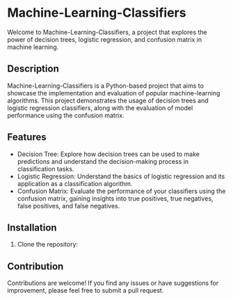 # Machine-Learning-Classifiers

Welcome to Machine-Learning-Classifiers, a project that explores the power of decision trees, logistic regression, and confusion matrix in machine learning.

## Description

Machine-Learning-Classifiers is a Python-based project that aims to showcase the implementation and evaluation of popular machine-learning algorithms. This project demonstrates the usage of decision trees and logistic regression classifiers, along with the evaluation of model performance using the confusion matrix.

## Features

- Decision Tree: Explore how decision trees can be used to make predictions and understand the decision-making process in classification tasks.
- Logistic Regression: Understand the basics of logistic regression and its application as a classification algorithm.
- Confusion Matrix: Evaluate the performance of your classifiers using the confusion matrix, gaining insights into true positives, true negatives, false positives, and false negatives.

## Installation

1. Clone the repository:

   
## Contribution

Contributions are welcome! If you find any issues or have suggestions for improvement, please feel free to submit a pull request.





